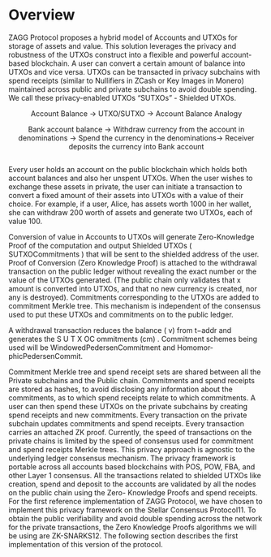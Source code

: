 Overview
========
ZAGG Protocol proposes a hybrid model of Accounts and UTXOs for storage of assets and value. This solution leverages the privacy and robustness of the UTXOs construct into a flexible and powerful account-based blockchain. A user can convert a certain amount of balance into UTXOs and vice versa. UTXOs can be transacted in privacy subchains with spend receipts (similar to Nullifiers in ZCash or Key Images in Monero) maintained across public and private subchains to avoid double spending. We call these privacy-enabled UTXOs “SUTXOs” - Shielded UTXOs.

<p align="center"> Account Balance → UTXO/SUTXO → Account Balance Analogy </p>
<p align="center"> Bank account balance → Withdraw currency from the account in denominations → Spend the currency in the denominations→ Receiver deposits the currency into Bank account <br /> </p>

<Image>

Every user holds an account on the public blockchain which holds both account balances and also her unspent UTXOs. When the user wishes to exchange these assets in private, the user can initiate a transaction to convert a fixed amount of their assets into UTXOs with a value of their choice. For example, if a user, Alice, has assets worth 1000 in her wallet, she can withdraw 200 worth of assets and generate two UTXOs, each of value 100.

Conversion of value in Accounts to UTXOs will generate Zero-Knowledge Proof of the computation and output Shielded UTXOs ( SUTXOCommitments ) that will be sent to the shielded address of the user. Proof of Conversion (Zero Knowledge Proof) is attached to the withdrawal transaction on the public ledger without revealing the exact number or the value of the UTXOs generated. (The public chain only validates that x amount is converted into UTXOs, and that no new currency is created, nor any is destroyed). Commitments corresponding to the UTXOs are added to commitment Merkle tree. This mechanism is independent of the consensus used to put these UTXOs and commitments on to the public ledger.

A withdrawal transaction reduces the balance ( v) from t−addr and generates the S U T X OC ommitments (cm) . Commitment schemes being used will be WindowedPedersenCommitment and Homomor-phicPedersenCommit. 

Commitment Merkle tree and spend receipt sets are shared between all the Private subchains and the Public chain. Commitments and spend receipts are stored as hashes, to avoid disclosing any information about the commitments, as to which spend receipts relate to which commitments.
A user can then spend these UTXOs on the private subchains by creating spend receipts and new commitments. Every transaction on the private subchain updates commitments and spend receipts. Every transaction carries an attached ZK proof. Currently, the speed of transactions on the private chains is limited by the speed of consensus used for commitment and spend receipts Merkle trees.
This privacy approach is agnostic to the underlying ledger consensus mechanism. The privacy framework is portable across all accounts based blockchains with POS, POW, FBA, and other Layer 1 consensus. All the transactions related to shielded UTXOs like creation, spend and deposit to the accounts are validated by all the nodes on the public chain using the Zero- Knowledge Proofs and spend receipts.
For the first reference implementation of ZAGG Protocol, we have chosen to implement this privacy framework on the Stellar Consensus Protocol11. To obtain the public verifiability and avoid double spending across the network for the private transactions, the Zero Knowledge Proofs algorithms we will be using are ZK-SNARKS12. The following section describes the first implementation of this version of the protocol.



